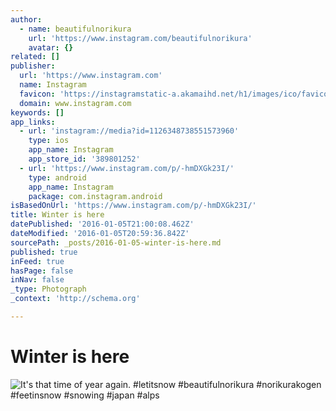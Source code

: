 ```yaml
---
author:
  - name: beautifulnorikura
    url: 'https://www.instagram.com/beautifulnorikura'
    avatar: {}
related: []
publisher:
  url: 'https://www.instagram.com'
  name: Instagram
  favicon: 'https://instagramstatic-a.akamaihd.net/h1/images/ico/favicon.ico/7cdab0872b15.ico'
  domain: www.instagram.com
keywords: []
app_links:
  - url: 'instagram://media?id=1126348738551573960'
    type: ios
    app_name: Instagram
    app_store_id: '389801252'
  - url: 'https://www.instagram.com/p/-hmDXGk23I/'
    type: android
    app_name: Instagram
    package: com.instagram.android
isBasedOnUrl: 'https://www.instagram.com/p/-hmDXGk23I/'
title: Winter is here
datePublished: '2016-01-05T21:00:08.462Z'
dateModified: '2016-01-05T20:59:36.842Z'
sourcePath: _posts/2016-01-05-winter-is-here.md
published: true
inFeed: true
hasPage: false
inNav: false
_type: Photograph
_context: 'http://schema.org'

---
```

# Winter is here
![It's that time of year again&period; &num;letitsnow &num;beautifulnorikura &num;norikurakogen &num;feetinsnow &num;snowing &num;japan &num;alps](https://scontent.cdninstagram.com/hphotos-xft1/t51.2885-15/s640x640/sh0.08/e35/12237611_1519119838414491_1096438420_n.jpg)